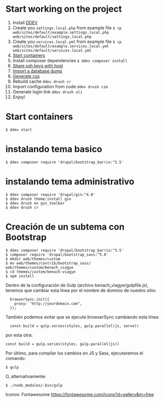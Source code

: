 # Start working on the project

1. Install [DDEV](https://ddev.readthedocs.io/en/latest/users/install/ddev-installation/)
2. Create you `settings.local.php` from example file `$ cp web/sites/default/example.settings.local.php web/sites/default/settings.local.php`
3. Create you `services.local.yml` from example file `$ cp web/sites/default/example.services.local.yml web/sites/default/services.local.yml`
4. [Start containers](#start-containers)
5. Install composer dependencies `$ ddev composer install`
6. [Share ssh keys with host](#share-ssh-keys-with-host)
7. [Import a database dump](#import-a-database-dump)
8. [Generate css](#run-watcher-for-compiling-css)
9. Rebuild cache `ddev drush cr`
10. Import configuration from code `ddev drush cim`
11. Generate login link `ddev drush uli`
12. Enjoy!

# Start containers
```shell
$ ddev start
```

# instalando tema basico
```shell
$ ddev composer require 'drupal/bootstrap_barrio:^5.5'
```

# instalando tema administrativo
```shell
$ ddev composer require 'drupal/gin:^4.0'
$ ddev drush theme:install gin
$ ddev drush en gin_toolbar
$ ddev drush cr
```

# Creación de un subtema con Bootstrap
```shell
$ ddev composer require 'drupal/bootstrap_barrio:^5.5'
$ composer require 'drupal/bootstrap_sass:^5.0'
$ mkdir web/themes/custom
$ mv web/themes/contrib/bootstrap_sass/ web/themes/custom/benach_viagye
$ cd themes/custom/benach-viagye
$ npm install
```

Dentro de la configuración de Gulp (archivo benach_viagye/gulpfile.js), tenemos que cambiar esta línea por el nombre de dominio de nuestro sitio:
```shell
  browserSync.init({
    proxy: "http://yourdomain.com",
  });
```
También podemos evitar que se ejecute browserSync cambiando esta línea:
```shell
  const build = gulp.series(styles, gulp.parallel(js, serve))
```
por esta otra:
```shell
const build = gulp.series(styles, gulp.parallel(js))
```
Por último, para compilar los cambios en JS y Sass, ejecutaremos el comando:
```shell
$ gulp
```
O, alternativamente:
```shell
$ ./node_modules/.bin/gulp
```

Iconos: Fontawesome https://fontawesome.com/icons?d=gallery&m=free